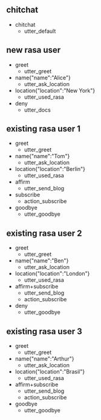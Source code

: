 ## chitchat
* chitchat
  - utter_default


## new rasa user
* greet
  - utter_greet
* name{"name":"Alice"}
  - utter_ask_location
* location{"location":"New York"}
  - utter_used_rasa
* deny
  - utter_docs

## existing rasa user 1
* greet
  - utter_greet
* name{"name":"Tom"}
  - utter_ask_location
* location{"location":"Berlin"}
  - utter_used_rasa
* affirm
  - utter_send_blog
* subscribe
  - action_subscribe
* goodbye
  - utter_goodbye

## existing rasa user 2
* greet
  - utter_greet
* name{"name":"Ben"}
  - utter_ask_location
* location{"location":"London"}
  - utter_used_rasa
* affirm+subscribe
  - utter_send_blog
  - action_subscribe
* deny
  - utter_goodbye

## existing rasa user 3
* greet
  - utter_greet
* name{"name":"Arthur"}
  - utter_ask_location
* location{"location":"Brasil"}
  - utter_used_rasa
* affirm+subscribe
  - utter_send_blog
  - action_subscribe
* goodbye
  - utter_goodbye
